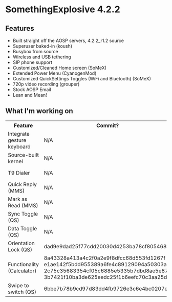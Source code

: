 SomethingExplosive 4.2.2
========================

Features
--------
* Built straight off the AOSP servers, 4.2.2_r1.2 source
* Superuser baked-in (koush)
* Busybox from source
* Wireless and USB tethering
* SIP phone support
* Customized/Cleaned Home screen (SoMeX)
* Extended Power Menu (CyanogenMod)
* Customized QuickSettings Toggles (WiFi and Bluetooth) (SoMeX)
* 720p video recording (grouper)
* Stock AOSP Email
* Lean and Mean!

What I'm working on
-------------------
<table>
  <tr>
    <th>Feature</th><th>Commit?</th><th>Credit</th><th>Status</th><th>Testing</td>
  </tr>
  <tr>
    <td>Integrate gesture keyboard</td><td>N/A</td><td>AOSP</td><td>Not Started</td><td>Incomplete</td>
  </tr>
  <tr>
    <td>Source-built kernel</td><td>N/A</td><td>AOSP</td><td>Not Started</td><td>Incomplete</td>
  </tr>
  <tr>
    <td>T9 Dialer</td><td>N/A</td><td>CyanogenMod</td><td>Not Started</td><td>Incomplete</td>
  </tr>
  <tr>
    <td>Quick Reply (MMS)</td><td>N/A</td><td>CyanogenMod</td><td>Not Started</td><td>Incomplete</td>
  </tr>
  <tr>
    <td>Mark as Read (MMS)</td><td>N/A</td><td>CyanogenMod</td><td>Not Started</td><td>Incomplete</td>
  </tr>
  <tr>
    <td>Sync Toggle (QS)</td><td>N/A</td><td>CyanogenMod</td><td>Not Started</td><td>Incomplete</td>
  </td>
  <tr>
    <td>Data Toggle (QS)</td><td>N/A</td><td>CyanogenMod</td><td>Not Started</td><td>Incomplete</td>
  </tr>
  <tr>
    <td>Orientation Lock (QS)</td><td>dad9e9dad25f77cdd20030d4253ba78cf8054680</td><td>SoMeX</td><td>Finished</td><td>Incomplete</td>
  </tr>
  <tr>
    <td>Functionality (Calculator)</td><td>8a43328a413a4c2f0a2e9f8dfcc68d553fd1267f<br>e1ae142f5bdd955389a6fe4c89129094a50303a0<br>2c75c35683354cf05c6885e5335b7dbd8ae5e87d<br>3b7421f10ba3de625eedc25f1b6eefc70c3aa25d</td><td>CyanogenMod</td><td>Started</td><td>Incomplete</td>
  </tr>
  <tr>
    <td>Swipe to switch (QS)</td><td>6bbe7b78b9cd97d83dd4fb9726e3c6e4bc0207eb</td><td>CyanogenMod</td><td>Started</td><td>Incomplete</td>
  </tr>
</table>
